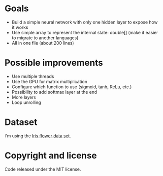 # Goals

- Build a simple neural network with only one hidden layer to expose how it works
- Use simple array to represent the internal state: double[] (make it easier to migrate to another languages)
- All in one file (about 200 lines)

# Possible improvements

- Use multiple threads
- Use the GPU for matrix multiplication
- Configure which function to use (sigmoid, tanh, ReLu, etc.)
- Possibility to add softmax layer at the end
- More layers
- Loop unrolling

# Dataset
I'm using the [Iris flower data set](https://en.wikipedia.org/wiki/Iris_flower_data_set).

# Copyright and license
Code released under the MIT license.
